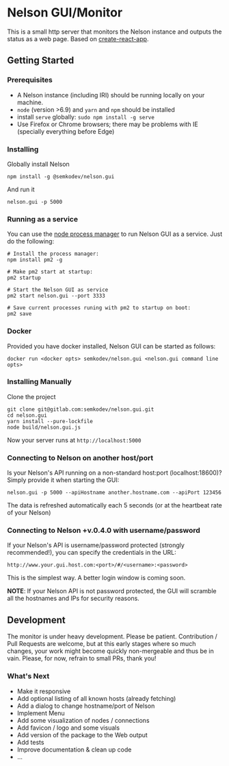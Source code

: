 # Nelson GUI/Monitor

This is a small http server that monitors the Nelson instance and outputs the status as a web page.
Based on [create-react-app](https://github.com/facebookincubator/create-react-app).

## Getting Started

### Prerequisites

- A Nelson instance (including IRI) should be running locally on your machine.
- `node` (version >6.9) and `yarn` and `npm` should be installed
- install `serve` globally: `sudo npm install -g serve`
- Use Firefox or Chrome browsers; there may be problems with IE (specially everything before Edge)

### Installing

Globally install Nelson

```
npm install -g @semkodev/nelson.gui
```

And run it

```
nelson.gui -p 5000
```

### Running as a service

You can use the [node process manager](http://pm2.keymetrics.io/) to run Nelson GUI as a service.
Just do the following:

```
# Install the process manager:
npm install pm2 -g

# Make pm2 start at startup:
pm2 startup

# Start the Nelson GUI as service
pm2 start nelson.gui --port 3333

# Save current processes runing with pm2 to startup on boot:
pm2 save
```

### Docker

Provided you have docker installed, Nelson GUI can be started as follows:

```
docker run <docker opts> semkodev/nelson.gui <nelson.gui command line opts>
```

### Installing Manually

Clone the project

```
git clone git@gitlab.com:semkodev/nelson.gui.git
cd nelson.gui
yarn install --pure-lockfile
node build/nelson.gui.js
```

Now your server runs at `http://localhost:5000`

### Connecting to Nelson on another host/port

Is your Nelson's API running on a non-standard host:port (localhost:18600)?
Simply provide it when starting the GUI:

```
nelson.gui -p 5000 --apiHostname another.hostname.com --apiPort 123456
```

The data is refreshed automatically each 5 seconds (or at the heartbeat rate of your Nelson)

### Connecting to Nelson +v.0.4.0 with username/password

If your Nelson's API is username/password protected (strongly recommended!),
you can specify the credentials in the URL:

```
http://www.your.gui.host.com:<port>/#/<username>:<password>
```

This is the simplest way. A better login window is coming soon.

**NOTE**: If your Nelson API is not password protected, the GUI will
scramble all the hostnames and IPs for security reasons.

## Development

The monitor is under heavy development. Please be patient.
Contribution / Pull Requests are welcome, but at this early stages where so much changes, your
work might become quickly non-mergeable and thus be in vain.
Please, for now, refrain to small PRs, thank you!

### What's Next

- Make it responsive
- Add optional listing of all known hosts (already fetching)
- Add a dialog to change hostname/port of Nelson
- Implement Menu
- Add some visualization of nodes / connections
- Add favicon / logo and some visuals
- Add version of the package to the Web output
- Add tests
- Improve documentation & clean up code
- ...

